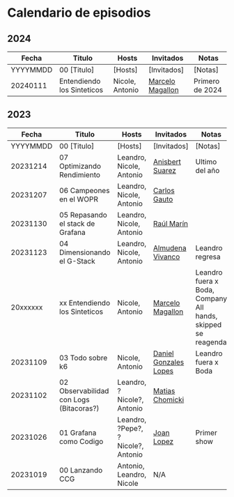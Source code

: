 # Calendario de episodios

## 2024

| Fecha | Titulo | Hosts | Invitados| Notas |
| --- | --- | --- | --- | ---|
| YYYYMMDD | 00 [Titulo] | [Hosts] | [Invitados] | [Notas] |
| 20240111 | Entendiendo los Sinteticos | Nicole, Antonio | [Marcelo Magallon](https://www.linkedin.com/in/marcelomagallon/) | Primero de 2024 |


## 2023

| Fecha | Titulo | Hosts | Invitados| Notas |
| --- | --- | --- | --- | ---|
| YYYYMMDD | 00 [Titulo] | [Hosts] | [Invitados] | [Notas] |
| 20231214 | 07 Optimizando Rendimiento | Leandro, Nicole, Antonio | [Anisbert Suarez](https://www.linkedin.com/in/anisbert/) | Ultimo del año |
| 20231207 | 06 Campeones en el WOPR | Leandro, Nicole, Antonio | [Carlos Gauto](https://www.linkedin.com/in/gautocarlos/) | |
| 20231130 | 05 Repasando el stack de Grafana | Leandro, Nicole, Antonio | [Raúl Marín](https://www.linkedin.com/in/raulmarinperez/) | |
| 20231123 | 04 Dimensionando el G-Stack | Leandro, Nicole, Antonio | [Almudena Vivanco](https://www.linkedin.com/in/almudenavivanco/) | Leandro regresa |
| 20xxxxxx | xx Entendiendo los Sinteticos | Nicole, Antonio | [Marcelo Magallon](https://www.linkedin.com/in/marcelomagallon/) | Leandro fuera x Boda, Company All hands, skipped se reagenda |
| 20231109 | 03 Todo sobre k6 | Nicole, Antonio | [Daniel Gonzales Lopes](https://www.linkedin.com/in/danielgonzalezlopes/) | Leandro fuera x Boda |
| 20231102 | 02 Observabilidad con Logs (Bitacoras?) | Leandro, ?Nicole?, Antonio | [Matias Chomicki](https://www.linkedin.com/in/matias-chomicki-a9546b14/) | |
| 20231026 | 01 Grafana como Codigo | Leandro, ?Pepe?, ?Nicole?, Antonio | [Joan Lopez](https://www.linkedin.com/in/joanlopez1/) | Primer show |
| 20231019 | 00 Lanzando CCG | Antonio, Leandro, Nicole | N/A | |

